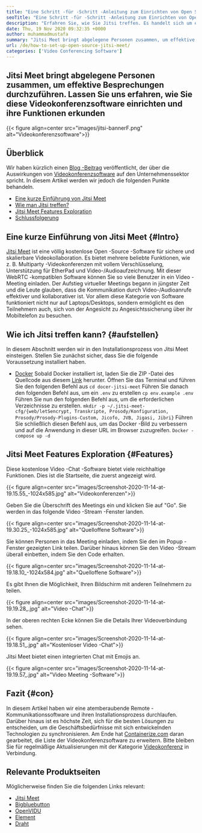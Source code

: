 ```yaml
---
title: "Eine Schritt -für -Schritt -Anleitung zum Einrichten von Open Source Jitsi Meet" 
seoTitle: "Eine Schritt -für -Schritt -Anleitung zum Einrichten von Open Source Jitsi Meet" 
description: "Erfahren Sie, wie Sie Jitsi treffen. Es handelt sich um eine Open -Source -Video -Konferenz -Software, die die Remote -Kommunikationsanforderungen entspricht, und bietet leistungsstarke Funktionen" 
date: Thu, 19 Nov 2020 09:32:35 +0000
author: muhammadmustafa
summary: "Jitsi Meet bringt abgelegene Personen zusammen, um effektive Besprechungen durchzuführen. Lassen Sie uns lernen, wie Sie diese Videokonferenzsoftware einrichten und ihre Funktionen erkunden" 
url: /de/how-to-set-up-open-source-jitsi-meet/
categories: ['Video Conferencing Software']
---
```


## Jitsi Meet bringt abgelegene Personen zusammen, um effektive Besprechungen durchzuführen. Lassen Sie uns erfahren, wie Sie diese Videokonferenzsoftware einrichten und ihre Funktionen erkunden

{{< figure align=center src="images/jitsi-bannerF.png" alt="Videokonferenzsoftware">}}


## Überblick
Wir haben kürzlich einen [Blog -Beitrag][1] veröffentlicht, der über die Auswirkungen von [Videokonferenzsoftware][2] auf den Unternehmenssektor spricht. In diesem Artikel werden wir jedoch die folgenden Punkte behandeln.
  * [Eine kurze Einführung von Jitsi Meet][3]
  * [Wie man Jitsi treffen?][4]
  * [Jitsi Meet Features Exploration][5]
  * [Schlussfolgerung][6]

## Eine kurze Einführung von Jitsi Meet {#Intro}
[Jitsi Meet][7] ist eine völlig kostenlose Open -Source -Software für sichere und skalierbare Videokollaboration. Es bietet mehrere beliebte Funktionen, wie z. B. Multiparty -Videokonferenzen mit vollem Verschlüsselung, Unterstützung für EtherPad und Video-/Audioaufzeichnung. Mit dieser WebRTC -kompatiblen Software können Sie so viele Benutzer in ein Video -Meeting einladen.
Der Aufstieg virtueller Meetings begann in jüngster Zeit und die Leute glauben, dass die Kommunikation durch Video-/Audioanrufe effektiver und kollaborativer ist. Vor allem diese Kategorie von Software funktioniert nicht nur auf Laptops/Desktops, sondern ermöglicht es den Teilnehmern auch, sich von der Angesicht zu Angesichtssicherung über ihr Mobiltelefon zu besuchen.

## Wie ich Jitsi treffen kann? {#aufstellen}
In diesem Abschnitt werden wir in den Installationsprozess von Jitsi Meet einsteigen. Stellen Sie zunächst sicher, dass Sie die folgende Voraussetzung installiert haben.
  * [Docker][8]
Sobald Docker installiert ist, laden Sie die ZIP -Datei des Quellcode aus diesem [Link][9] herunter.
Öffnen Sie das Terminal und führen Sie den folgenden Befehl aus
`cd docer-jitsi-meet`
Führen Sie danach den folgenden Befehl aus, um ein `.env` zu erstellen
`cp env.example .env`
Führen Sie nun den folgenden Befehl aus, um die erforderlichen Verzeichnisse zu erstellen.
`mkdir -p ~/.jitsi-meet-cfg/{web/letSencrypt, Transkripte, Prosody/Konfiguration, Prosody/Prosody-Plugins-Custom, Jicofo, JVB, Jigasi, Jibri}`
Führen Sie schließlich diesen Befehl aus, um das Docker -Bild zu verbessern und auf die Anwendung in dieser URL im Browser zuzugreifen.
`Docker -compose up -d`

## Jitsi Meet Features Exploration {#Features}
Diese kostenlose Video -Chat -Software bietet viele reichhaltige Funktionen. Dies ist die Startseite, die zuerst angezeigt wird.

{{< figure align=center src="images/Screenshot-2020-11-14-at-19.15.55_-1024x585.jpg" alt="Videokonferenzen">}}

Geben Sie die Überschrift des Meetings ein und klicken Sie auf "Go". Sie werden in das folgende Video -Stream -Fenster landen.

{{< figure align=center src="images/Screenshot-2020-11-14-at-19.30.25_-1024x585.jpg" alt="Quelloffene Software">}}

Sie können Personen in das Meeting einladen, indem Sie den im Popup -Fenster gezeigten Link teilen. Darüber hinaus können Sie den Video -Stream überall einbetten, indem Sie den Code erhalten.

{{< figure align=center src="images/Screenshot-2020-11-14-at-19.18.10_-1024x584.jpg" alt="Quelloffene Software">}}

Es gibt Ihnen die Möglichkeit, Ihren Bildschirm mit anderen Teilnehmern zu teilen.

{{< figure align=center src="images/Screenshot-2020-11-14-at-19.19.28_.jpg" alt="Video -Chat">}}

In der oberen rechten Ecke können Sie die Details Ihrer Videoverbindung sehen.

{{< figure align=center src="images/Screenshot-2020-11-14-at-19.18.51_.jpg" alt="Kostenloser Video -Chat">}}

Jitsi Meet bietet einen integrierten Chat mit Emojis an.

{{< figure align=center src="images/Screenshot-2020-11-14-at-19.19.57_.jpg" alt="Video Meeting -Software">}}


## Fazit {#con}
In diesem Artikel haben wir eine atemberaubende Remote -Kommunikationssoftware und ihren Installationsprozess durchlaufen. Darüber hinaus ist es höchste Zeit, sich für die besten Lösungen zu entscheiden, um die Geschäftsbedürfnisse mit sich entwickelnden Technologien zu synchronisieren. Am Ende hat [Containerize.com][10] daran gearbeitet, die Liste der Videokonferenzsoftware zu erweitern. Bitte bleiben Sie für regelmäßige Aktualisierungen mit der Kategorie [Videokonferenz][2] in Verbindung.

## Relevante Produktseiten
Möglicherweise finden Sie die folgenden Links relevant:
  * [Jitsi Meet][7]
  * [Bigbluebutton][11]
  * [OpenVIDU][12]
  * [Element][13]
  * [Draht][14]

  
[1]: https://blog.containerize.com/video-conferencing-software/video-conferencing-apps-how-it-benefits-your-business/
[2]: https://products.containerize.com/video-conferencing/
[3]: #intro
[4]: #setup
[5]: #features
[6]: #con
[7]: https://products.containerize.com/video-conferencing/jitsi
[8]: https://www.docker.com/products/docker-desktop
[9]: https://github.com/jitsi/docker-jitsi-meet/releases/tag/stable-5142
[10]: https://www.containerize.com/
[11]: https://products.containerize.com/video-conferencing/bigbluebutton
[12]: https://products.containerize.com/video-conferencing/openvidu
[13]: https://products.containerize.com/video-conferencing/element
[14]: https://products.containerize.com/video-conferencing/wire
